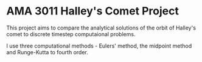 # AMA 3011 Halley's Comet Project

This project aims to compare the analytical solutions of the orbit of Halley's comet to discrete timestep computaional problems.

I use three computational methods - Eulers' method, the midpoint method and Runge-Kutta to fourth order.
